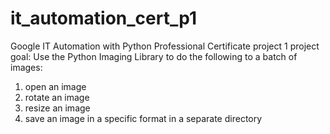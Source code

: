 # it_automation_cert_p1
Google IT Automation with Python Professional Certificate project 1
project goal:
Use the Python Imaging Library to do the following to a batch of images:
1. open an image
2. rotate an image
3. resize an image
4. save an image in a specific format in a separate directory